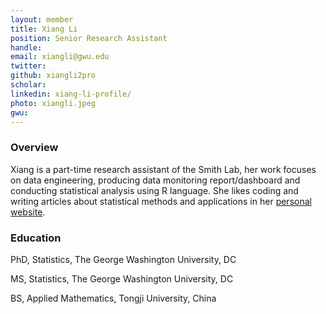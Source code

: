 ```yaml
---
layout: member
title: Xiang Li
position: Senior Research Assistant
handle: 
email: xiangli@gwu.edu
twitter:
github: xiangli2pro
scholar: 
linkedin: xiang-li-profile/
photo: xiangli.jpeg
gwu: 
---
```


### Overview

Xiang is a part-time research assistant of the Smith Lab, her work focuses on data engineering, producing data monitoring report/dashboard and conducting statistical analysis using R language. She likes coding and writing articles about statistical methods and applications in her [personal website](https://xiangli2pro.github.io/tech/).

### Education

PhD, Statistics, The George Washington University, DC

MS, Statistics, The George Washington University, DC

BS, Applied Mathematics, Tongji University, China